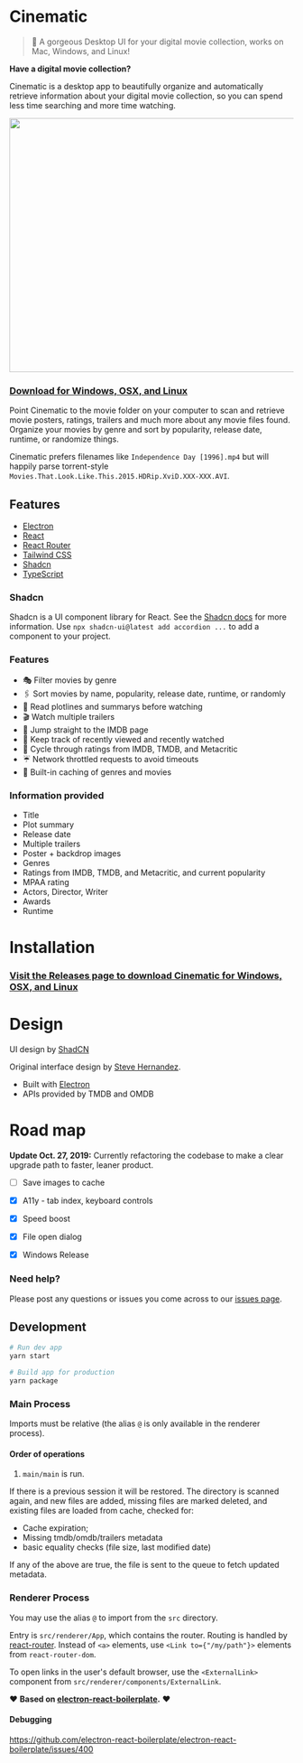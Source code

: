 Cinematic
===========
> 🎥  A gorgeous Desktop UI for your digital movie collection, works on Mac, Windows, and Linux!

**Have a digital movie collection?**

Cinematic is a desktop app to beautifully organize and automatically retrieve information about your digital movie collection, so you can spend less time searching and more time watching.

<p align="center">
  <img width="720" height="450" src="https://raw.githubusercontent.com/lacymorrow/cinematic/main/public/demo.gif">
</p>

### [Download for Windows, OSX, and Linux](https://github.com/lacymorrow/cinematic/releases)

Point Cinematic to the movie folder on your computer to scan and retrieve movie posters, ratings, trailers and much more about any movie files found.
Organize your movies by genre and sort by popularity, release date, runtime, or randomize things.

Cinematic prefers filenames like `Independence Day [1996].mp4` but will happily parse torrent-style `Movies.That.Look.Like.This.2015.HDRip.XviD.XXX-XXX.AVI`.

## Features

- [Electron](https://electronjs.org/)
- [React](https://reactjs.org/)
- [React Router](https://reacttraining.com/react-router/)
- [Tailwind CSS](https://tailwindcss.com/)
- [Shadcn](https://ui.shadcn.com/)
- [TypeScript](https://www.typescriptlang.org/)

### Shadcn

Shadcn is a UI component library for React. See the [Shadcn docs](https://ui.shadcn.com/) for more information.
Use `npx shadcn-ui@latest add accordion ...` to add a component to your project.

### Features

* 🎭   Filter movies by genre
* 🖇   Sort movies by name, popularity, release date, runtime, or randomly
* 🚥   Read plotlines and summarys before watching
* 🎬   Watch multiple trailers
* 🥃   Jump straight to the IMDB page
* 🍱   Keep track of recently viewed and recently watched
* 🍅   Cycle through ratings from IMDB, TMDB, and Metacritic
* ☔️    Network throttled requests to avoid timeouts
* 🐠   Built-in caching of genres and movies

### Information provided

* Title
* Plot summary
* Release date
* Multiple trailers
* Poster + backdrop images
* Genres
* Ratings from IMDB, TMDB, and Metacritic, and current popularity
* MPAA rating
* Actors, Director, Writer
* Awards
* Runtime


# Installation

### [Visit the Releases page to download Cinematic for Windows, OSX, and Linux](https://github.com/lacymorrow/cinematic/releases)

# Design

UI design by [ShadCN](https://ui.shadcn.com)

Original interface design by [Steve Hernandez](http://slhernandez.com/2013/09/10/Movie-App/).

* Built with [Electron](https://electronjs.org/)
* APIs provided by TMDB and OMDB


# Road map

**Update Oct. 27, 2019:** Currently refactoring the codebase to make a clear upgrade path to faster, leaner product.

 - [ ] Save images to cache
 - [X] A11y - tab index, keyboard controls
 - [X] Speed boost
 - [X] File open dialog
 - [X] Windows Release


### Need help?

Please post any questions or issues you come across to our [issues page](https://github.com/lacymorrow/cinematic/issues).

## Development

```bash
# Run dev app
yarn start

# Build app for production
yarn package
```

### Main Process

Imports must be relative (the alias `@` is only available in the renderer process).

#### Order of operations

1. `main/main` is run.

If there is a previous session it will be restored. The directory is scanned again, and new files are added, missing files are marked deleted, and existing files are loaded from cache, checked for:

- Cache expiration;
- Missing tmdb/omdb/trailers metadata
- basic equality checks (file size, last modified date)

If any of the above are true, the file is sent to the queue to fetch updated metadata.

### Renderer Process

You may use the alias `@` to import from the `src` directory.

Entry is `src/renderer/App`, which contains the router. Routing is handled by [react-router](https://reacttraining.com/react-router/web/guides/quick-start). Instead of `<a>` elements, use `<Link to={"/my/path"}>` elements from `react-router-dom`.

To open links in the user's default browser, use the `<ExternalLink>` component from `src/renderer/components/ExternalLink`.

❤️ **Based on [electron-react-boilerplate](https://github.com/electron-react-boilerplate/electron-react-boilerplate/).** ❤️

#### Debugging

https://github.com/electron-react-boilerplate/electron-react-boilerplate/issues/400
